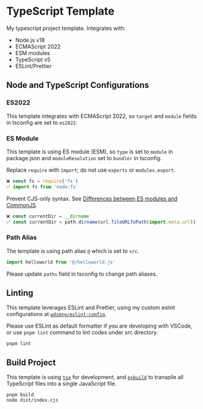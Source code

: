 # TypeScript Template

My typescript project template. Integrates with:

- Node.js v18
- ECMAScript 2022
- ESM modules
- TypeScript v5
- ESLint/Prettier

## Node and TypeScript Configurations

### ES2022

This template integrates with ECMAScript 2022, so `target` and `module` fields in tsconfig are set
to `es2022`.

### ES Module

This template is using ES module (ESM), so `type` is set to `module` in package.json and
`moduleResolution` set to `bundler` in tsconfig.

Replace `require` with `import`; do not use `exports` or `modules.export`.

```js
❌ const fs = require('fs')
✅ import fs from 'node:fs'
```

Prevent CJS-only syntax. See [Differences between ES modules and CommonJS](https://nodejs.org/api/esm.html#differences-between-es-modules-and-commonjs).

```js
❌ const currentDir = __dirname
✅ const currentDir = path.dirname(url.fileURLToPath(import.meta.url))
```

### Path Alias

The template is using path alias `@` which is set to `src`.

```ts
import helloworld from '@/helloworld.js'
```

Please update `paths` field in tsconfig to change path aliases.

## Linting

This template leverages ESLint and Prettier, using my custom eslint configurations at
[`wdzeng/eslint-config`](https://github.com/wdzeng/eslint-config).

Please use ESLint as default formatter if you are developing with VSCode, or use `pnpm lint` command
to lint codes under src directory.

```shell
pnpm lint
```

## Build Project

This template is using [`tsx`](https://github.com/esbuild-kit/tsx) for development, and
[`esbuild`](https://github.com/evanw/esbuild) to transpile all TypeScript files into a single
JavaScript file.

```shell
pnpm build
node dist/index.cjs
```
